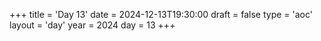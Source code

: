 +++
title = 'Day 13'
date = 2024-12-13T19:30:00
draft = false
type = 'aoc'
layout = 'day'
year = 2024
day = 13
+++
